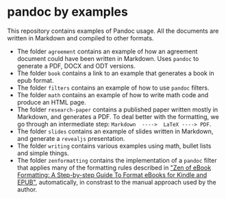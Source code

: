 # pandoc by examples

This repository contains examples of Pandoc usage.
All the documents are written in Markdown and compiled to other formats.

- The folder `agreement` contains an example of how an agreement document could
  have been written in Markdown. Uses `pandoc` to generate a PDF, DOCX and ODT versions.
- The folder `book` contains a link to an example that generates a book in epub format.
- The folder `filters` contains an example of how to use `pandoc` filters.
- The folder `math` contains an example of how to write math code and produce an HTML page.
- The folder `research-paper` contains a published paper written mostly in
  Markdown, and generates a PDF. To deal better with the formatting, we go through
  an intermediate step: `Markdown  ---->  LaTeX ----> PDF`.
- The folder `slides` contains an example of slides written in Markdown, and
  generate a `revealjs` presentation.
- The folder `writing` contains various examples using math, bullet lists and simple things.
- The folder `zenformatting` contains the implementation of a `pandoc` filter
  that applies many of the formatting rules described in ["Zen of eBook Formatting: A
  Step-by-step Guide To Format eBooks for Kindle and EPUB"](https://www.amazon.com/Zen-eBook-Formatting-Step-step-ebook/dp/B00KJAH4HS), automatically, in
  constrast to the manual approach used by the author.
